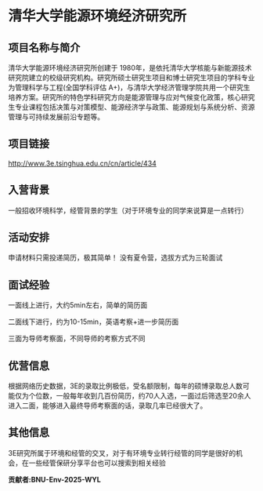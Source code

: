 # 清华大学能源环境经济研究所

## 项目名称与简介
清华大学能源环境经济研究所创建于 1980年，是依托清华大学核能与新能源技术研究院建立的校级研究机构。研究所硕士研究生项目和博士研究生项目的学科专业为管理科学与工程(全国学科评估 A+)，与清华大学经济管理学院共用一个研究生培养方案。研究所的特色学科研究方向是能源管理与应对气候变化政策，核心研究生专业课程包括决策与对策模型、能源经济学与政策、能源规划与系统分析、资源管理与可持续发展前沿专题等。

## 项目链接
http://www.3e.tsinghua.edu.cn/cn/article/434

## 入营背景
一般招收环境科学，经管背景的学生（对于环境专业的同学来说算是一点转行）

## 活动安排
申请材料只需投递简历，极其简单！
没有夏令营，选拔方式为三轮面试

## 面试经验
一面线上进行，大约5min左右，简单的简历面

二面线下进行，约为10-15min，英语考察+进一步简历面

三面为导师考察面，不同导师的考察方式不同

## 优营信息
根据网络历史数据，3E的录取比例极低，受名额限制，每年的硕博录取总人数可能仅为个位数，一般每年收到几百份简历，约70人入选，一面过后筛选至20余人进入二面，能够进入最终导师考察面的话，录取几率已经很大了。

## 其他信息
3E研究所属于环境和经管的交叉，对于有环境专业转行经管的同学是很好的机会，在一些经管保研分享平台也可以搜索到相关经验

**贡献者:BNU-Env-2025-WYL**